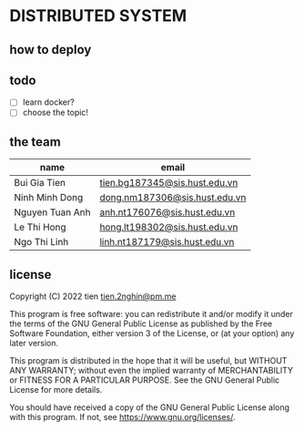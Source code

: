# DISTRIBUTED SYSTEM

## how to deploy

## todo

- [ ] learn docker?
- [ ] choose the topic!

## the team

| name | email |
| --- | --- |
| Bui Gia Tien | tien.bg187345@sis.hust.edu.vn |
| Ninh Minh Dong | dong.nm187306@sis.hust.edu.vn |
| Nguyen Tuan Anh | anh.nt176076@sis.hust.edu.vn |
| Le Thi Hong | hong.lt198302@sis.hust.edu.vn |
| Ngo Thi Linh | linh.nt187179@sis.hust.edu.vn |

## license

Copyright (C) 2022 tien <tien.2nghin@pm.me>

This program is free software: you can redistribute it and/or modify
it under the terms of the GNU General Public License as published by
the Free Software Foundation, either version 3 of the License, or
(at your option) any later version.

This program is distributed in the hope that it will be useful,
but WITHOUT ANY WARRANTY; without even the implied warranty of
MERCHANTABILITY or FITNESS FOR A PARTICULAR PURPOSE.  See the
GNU General Public License for more details.

You should have received a copy of the GNU General Public License
along with this program.  If not, see <https://www.gnu.org/licenses/>.
